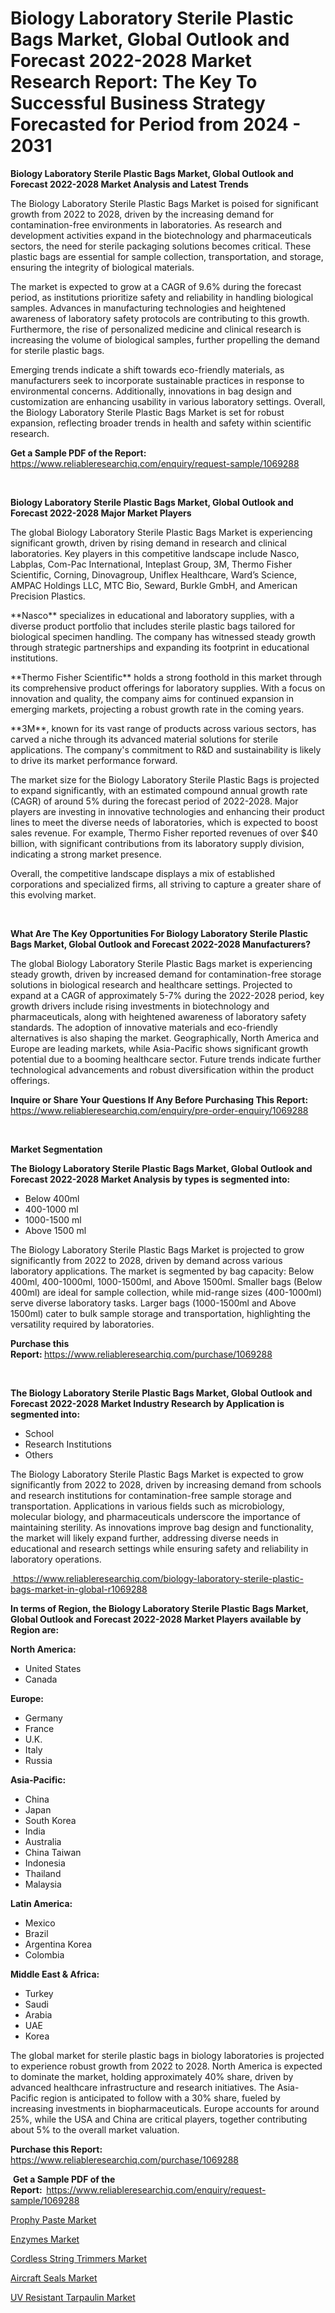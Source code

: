 <p><h1>Biology Laboratory Sterile Plastic Bags Market, Global Outlook and Forecast 2022-2028 Market Research Report: The Key To Successful Business Strategy Forecasted for Period from 2024 - 2031</h1></p><p><strong>Biology Laboratory Sterile Plastic Bags Market, Global Outlook and Forecast 2022-2028 Market Analysis and Latest Trends</strong></p>
<p><p>The Biology Laboratory Sterile Plastic Bags Market is poised for significant growth from 2022 to 2028, driven by the increasing demand for contamination-free environments in laboratories. As research and development activities expand in the biotechnology and pharmaceuticals sectors, the need for sterile packaging solutions becomes critical. These plastic bags are essential for sample collection, transportation, and storage, ensuring the integrity of biological materials.</p><p>The market is expected to grow at a CAGR of 9.6% during the forecast period, as institutions prioritize safety and reliability in handling biological samples. Advances in manufacturing technologies and heightened awareness of laboratory safety protocols are contributing to this growth. Furthermore, the rise of personalized medicine and clinical research is increasing the volume of biological samples, further propelling the demand for sterile plastic bags.</p><p>Emerging trends indicate a shift towards eco-friendly materials, as manufacturers seek to incorporate sustainable practices in response to environmental concerns. Additionally, innovations in bag design and customization are enhancing usability in various laboratory settings. Overall, the Biology Laboratory Sterile Plastic Bags Market is set for robust expansion, reflecting broader trends in health and safety within scientific research.</p></p>
<p><strong>Get a Sample PDF of the Report:&nbsp;</strong> <a href="https://www.reliableresearchiq.com/enquiry/request-sample/1069288">https://www.reliableresearchiq.com/enquiry/request-sample/1069288</a></p>
<p>&nbsp;</p>
<p><strong>Biology Laboratory Sterile Plastic Bags Market, Global Outlook and Forecast 2022-2028 Major Market Players</strong></p>
<p><p>The global Biology Laboratory Sterile Plastic Bags Market is experiencing significant growth, driven by rising demand in research and clinical laboratories. Key players in this competitive landscape include Nasco, Labplas, Com-Pac International, Inteplast Group, 3M, Thermo Fisher Scientific, Corning, Dinovagroup, Uniflex Healthcare, Ward’s Science, AMPAC Holdings LLC, MTC Bio, Seward, Burkle GmbH, and American Precision Plastics.</p><p>**Nasco** specializes in educational and laboratory supplies, with a diverse product portfolio that includes sterile plastic bags tailored for biological specimen handling. The company has witnessed steady growth through strategic partnerships and expanding its footprint in educational institutions. </p><p>**Thermo Fisher Scientific** holds a strong foothold in this market through its comprehensive product offerings for laboratory supplies. With a focus on innovation and quality, the company aims for continued expansion in emerging markets, projecting a robust growth rate in the coming years.</p><p>**3M**, known for its vast range of products across various sectors, has carved a niche through its advanced material solutions for sterile applications. The company's commitment to R&D and sustainability is likely to drive its market performance forward.</p><p>The market size for the Biology Laboratory Sterile Plastic Bags is projected to expand significantly, with an estimated compound annual growth rate (CAGR) of around 5% during the forecast period of 2022-2028. Major players are investing in innovative technologies and enhancing their product lines to meet the diverse needs of laboratories, which is expected to boost sales revenue. For example, Thermo Fisher reported revenues of over $40 billion, with significant contributions from its laboratory supply division, indicating a strong market presence.</p><p>Overall, the competitive landscape displays a mix of established corporations and specialized firms, all striving to capture a greater share of this evolving market.</p></p>
<p>&nbsp;</p>
<p><strong>What Are The Key Opportunities For Biology Laboratory Sterile Plastic Bags Market, Global Outlook and Forecast 2022-2028 Manufacturers?</strong></p>
<p><p>The global Biology Laboratory Sterile Plastic Bags market is experiencing steady growth, driven by increased demand for contamination-free storage solutions in biological research and healthcare settings. Projected to expand at a CAGR of approximately 5-7% during the 2022-2028 period, key growth drivers include rising investments in biotechnology and pharmaceuticals, along with heightened awareness of laboratory safety standards. The adoption of innovative materials and eco-friendly alternatives is also shaping the market. Geographically, North America and Europe are leading markets, while Asia-Pacific shows significant growth potential due to a booming healthcare sector. Future trends indicate further technological advancements and robust diversification within the product offerings.</p></p>
<p><strong>Inquire or Share Your Questions If Any Before Purchasing This Report:</strong> <a href="https://www.reliableresearchiq.com/enquiry/pre-order-enquiry/1069288">https://www.reliableresearchiq.com/enquiry/pre-order-enquiry/1069288</a></p>
<p>&nbsp;</p>
<p><strong>Market Segmentation</strong></p>
<p><strong>The Biology Laboratory Sterile Plastic Bags Market, Global Outlook and Forecast 2022-2028 Market Analysis by types is segmented into:</strong></p>
<p><ul><li>Below 400ml</li><li>400-1000 ml</li><li>1000-1500 ml</li><li>Above 1500 ml</li></ul></p>
<p><p>The Biology Laboratory Sterile Plastic Bags Market is projected to grow significantly from 2022 to 2028, driven by demand across various laboratory applications. The market is segmented by bag capacity: Below 400ml, 400-1000ml, 1000-1500ml, and Above 1500ml. Smaller bags (Below 400ml) are ideal for sample collection, while mid-range sizes (400-1000ml) serve diverse laboratory tasks. Larger bags (1000-1500ml and Above 1500ml) cater to bulk sample storage and transportation, highlighting the versatility required by laboratories.</p></p>
<p><strong>Purchase this Report:&nbsp;</strong><a href="https://www.reliableresearchiq.com/purchase/1069288">https://www.reliableresearchiq.com/purchase/1069288</a></p>
<p>&nbsp;</p>
<p><strong>The Biology Laboratory Sterile Plastic Bags Market, Global Outlook and Forecast 2022-2028 Market Industry Research by Application is segmented into:</strong></p>
<p><ul><li>School</li><li>Research Institutions</li><li>Others</li></ul></p>
<p><p>The Biology Laboratory Sterile Plastic Bags Market is expected to grow significantly from 2022 to 2028, driven by increasing demand from schools and research institutions for contamination-free sample storage and transportation. Applications in various fields such as microbiology, molecular biology, and pharmaceuticals underscore the importance of maintaining sterility. As innovations improve bag design and functionality, the market will likely expand further, addressing diverse needs in educational and research settings while ensuring safety and reliability in laboratory operations.</p></p>
<p><a href="https://www.reliableresearchiq.com/biology-laboratory-sterile-plastic-bags-market-in-global-r1069288">&nbsp;https://www.reliableresearchiq.com/biology-laboratory-sterile-plastic-bags-market-in-global-r1069288</a></p>
<p><strong>In terms of Region, the Biology Laboratory Sterile Plastic Bags Market, Global Outlook and Forecast 2022-2028 Market Players available by Region are:</strong></p>
<p>
    <p> <strong> North America: </strong>
        <ul>
            <li>United States</li>
            <li>Canada</li>
        </ul>
        </p> 
    <p> <strong> Europe: </strong>
        <ul>
            <li>Germany</li>
            <li>France</li>
            <li>U.K.</li>
            <li>Italy</li>
            <li>Russia</li>
        </ul>
        </p> 
    <p> <strong> Asia-Pacific: </strong>
        <ul>
            <li>China</li>
            <li>Japan</li>
            <li>South Korea</li>
            <li>India</li>
            <li>Australia</li>
            <li>China Taiwan</li>
            <li>Indonesia</li>
            <li>Thailand</li>
            <li>Malaysia</li>
        </ul>
        </p> 
    <p> <strong> Latin America: </strong>
        <ul>
            <li>Mexico</li>
            <li>Brazil</li>
            <li>Argentina Korea</li>
            <li>Colombia</li>
        </ul>
        </p> 
    <p> <strong> Middle East & Africa: </strong>
        <ul>
            <li>Turkey</li>
            <li>Saudi</li>
            <li>Arabia</li>
            <li>UAE</li>
            <li>Korea</li>
        </ul>
    </p>
    </p>
<p><p>The global market for sterile plastic bags in biology laboratories is projected to experience robust growth from 2022 to 2028. North America is expected to dominate the market, holding approximately 40% share, driven by advanced healthcare infrastructure and research initiatives. The Asia-Pacific region is anticipated to follow with a 30% share, fueled by increasing investments in biopharmaceuticals. Europe accounts for around 25%, while the USA and China are critical players, together contributing about 5% to the overall market valuation.</p></p>
<p><strong>Purchase this Report: </strong><a href="https://www.reliableresearchiq.com/purchase/1069288">https://www.reliableresearchiq.com/purchase/1069288</a></p>
<p>&nbsp;<strong>Get a Sample PDF of the Report:&nbsp;&nbsp;</strong><a href="https://www.reliableresearchiq.com/enquiry/request-sample/1069288">https://www.reliableresearchiq.com/enquiry/request-sample/1069288</a></p>
<p><strong></strong></p>
<p><p><a href="https://www.linkedin.com/pulse/prophy-paste-market-essentials-key-players-demand-drivers-roi-6cdfe?trackingId=LE8SMvvRSm%2BZeu4QFhw%2B3A%3D%3D">Prophy Paste Market</a></p><p><a href="https://medium.com/@lorenzobode/the-enzymes-market-is-experiencing-higher-than-anticipated-demand-compared-to-pre-pandemic-7107f5a76a0e">Enzymes Market</a></p><p><a href="https://www.linkedin.com/pulse/cordless-string-trimmers-market-research-report-includes-bzlmf?trackingId=QRx6Fb0fTgGjj4ZQxy1Inw%3D%3D">Cordless String Trimmers Market</a></p><p><a href="https://medium.com/@kimvicki3211/the-aircraft-seals-industry-analysis-report-offers-a-comprehensive-and-current-examination-of-the-c3ba4e80715d">Aircraft Seals Market</a></p><p><a href="https://issuu.com/reportprime-2/docs/uv-resistant-tarpaulin-market-size-_393358bc018edf">UV Resistant Tarpaulin Market</a></p></p>
